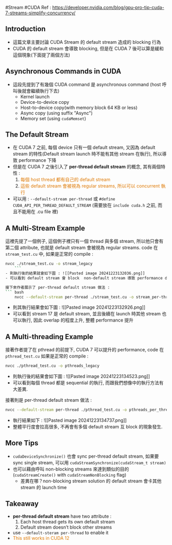 #Stream #CUDA 
Ref : https://developer.nvidia.com/blog/gpu-pro-tip-cuda-7-streams-simplify-concurrency/

## Introduction
- 這篇文章主要討論 CUDA Stream 的 default stream 造成的 blocking 行為
- CUDA 的 default stream 會導致 blocking, 但是在 CUDA 7 後可以算是緩和這個現象(下面提了兩個方法)
## Asynchronous Commands in CUDA
- 這段先提到了有幾個 CUDA command 是 asynchronous command (host 呼叫後就會繼續執行下去)
	- Kernel launch
	- Device-to-device copy
	- Host-to-device copy(with memory block 64 KB or less)
	- Async copy (using suffix "Async")
	- Memory set (using `cudaMemset`)
## The Default Stream
- 在 CUDA 7 之前, 每個 device 只有一個 default stream, 又因為 default stream 的特性(Default stream launch 時不能有其他 stream 在執行), 所以導致 performance 下降
- 但是在 CUDA 7 之後引入了 **per-thread default stream** 的概念, 其有兩個特性 : 
	1. <font color="#de7802">每個 host thread 都有自己的 default stream</font>
	2. <font color="#de7802">這些 default stream 會被視為 regular streams, 所以可以 concurrent 執行</font>
- 可以用 : `--default-stream per-thread` 或 `#define CUDA_API_PER_THREAD_DEFAULT_STREAM` (需要放在 `include cuda.h` 之前, 而且不能用在 .cu file 裡)

## A Multi-Stream Example
這裡先提了一個例子, 這個例子裡只有一個 thread 與多個 stream, 所以他只會有第二個 attribute, 也就是 default stream 會被視為 regular streams.
code 在 `stream_test.cu` 中, 如果是正常的 compile : 
``` bash
nvcc ./stream_test.cu -o stream_legacy
	``` 
- 則執行後的結果就會如下圖 : ![[Pasted image 20241223132036.png]]
- 可以看到 default stream 會 block  non-default stream 導致 performance degrade

接下來作者展示了 per-thread default stream 做法 : 
``` bash
	nvcc --default-stream per-thread ./stream_test.cu -o stream_per-thread	
```
-  則其執行結果會如下圖 : ![[Pasted image 20241223132926.png]]
- 可以看到 stream 17 是 default stream, 並且後續在 launch 時其他 stream 也可以執行, 因此 overlap 的程度上升, 整體 performance 提升

## A Multi-threading Example
接著作者提了在 pthread 的前提下, CUDA 7 可以提升的 performance, code 在 `pthread_test.cu` 如果是正常的 compile : 
``` bash
nvcc ./pthread_test.cu -o pthreads_legacy
```
- 則執行後的結果會如下圖 : ![[Pasted image 20241223134523.png]]
- 可以看到每個 thread 都是 sequential 的執行, 而跟我們想像中的執行方法有大差異.

接著則是 per-thread default stream 做法 : 
``` bash
nvcc --default-stream per-thread ./pthread_test.cu -o pthreads_per_thread
```
- 執行結果如下 : ![[Pasted image 20241223134737.png]]
- 整體平行度會拉高很多, 不再會有多個 default stream 互 block 的現象發生.

## More Tips
- `cudaDeviceSynchronize()` 也會 sync per-thread default stream, 如果要 sync single stream, 可以用 `cudaStreamSynchronize(cudaStream_t stream)`
- 也可以藉由呼叫 non-blocking streams 來達到類似的目的 (`cudaStreamCreate()` with `cudaStreamNonBlocking` flag) 
	- 差異在哪？non-blocking stream solution 的 default stream 會卡其他 stream 的 launch time
## Takeaway
- **per-thread default stream** have two attribute : 
	1. Each host thread gets its own default stream
	2. Default stream doesn’t block other streams
- use `--default-steram per-thread` to enable it 
- <font color="#de7802">This still works in CUDA 12 </font>
